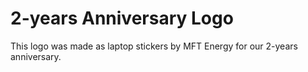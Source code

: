 # 2-years Anniversary Logo

This logo was made as laptop stickers by MFT Energy for our 2-years anniversary.